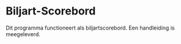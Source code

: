 # Biljart-Scorebord
Dit programma functioneert als biljartscorebord. Een handleiding is meegeleverd.

